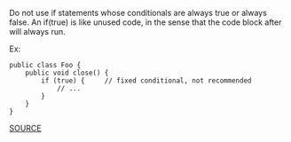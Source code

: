 Do not use if statements whose conditionals are always true or always false.
An if(true) is like unused code, in the sense that the code block after will always run.

Ex:

    public class Foo {
        public void close() {
            if (true) {		// fixed conditional, not recommended
                // ...
            }
        }
    }

[SOURCE](http://pmd.sourceforge.net/pmd-5.3.2/pmd-java/rules/java/basic.html#UnconditionalIfStatement)
